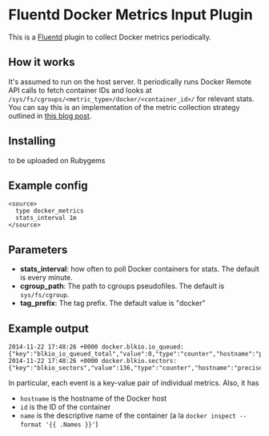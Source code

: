 # Fluentd Docker Metrics Input Plugin

This is a [Fluentd](http://www.fluentd.org) plugin to collect Docker metrics periodically.

## How it works

It's assumed to run on the host server. It periodically runs Docker Remote API calls to fetch container IDs and looks at `/sys/fs/cgroups/<metric_type>/docker/<container_id>/`
for relevant stats. You can say this is an implementation of the metric collection strategy outlined in [this blog post](http://blog.docker.com/2013/10/gathering-lxc-docker-containers-metrics/).

## Installing

to be uploaded on Rubygems

## Example config

```
<source>
  type docker_metrics
  stats_interval 1m
</source>
```

## Parameters

* **stats_interval**: how often to poll Docker containers for stats. The default is every minute.
* **cgroup_path**: The path to cgroups pseudofiles. The default is `sys/fs/cgroup`.
* **tag_prefix**: The tag prefix. The default value is "docker"

## Example output

```
2014-11-22 17:48:26 +0000 docker.blkio.io_queued: {"key":"blkio_io_queued_total","value":0,"type":"counter","hostname":"precise64","id":"24f5fb3bfc429e88aa3dbacd704667899dc496067cedcfa58dd84da42e7cb3cf","name":"/world"}
2014-11-22 17:48:26 +0000 docker.blkio.sectors: {"key":"blkio_sectors","value":136,"type":"counter","hostname":"precise64","id":"24f5fb3bfc429e88aa3dbacd704667899dc496067cedcfa58dd84da42e7cb3cf","name":"/world"}
```

In particular, each event is a key-value pair of individual metrics. Also, it has

- `hostname` is the hostname of the Docker host
- `id` is the ID of the container
- `name` is the descriptive name of the container (a la `docker inspect --format '{{ .Names }}'`)

